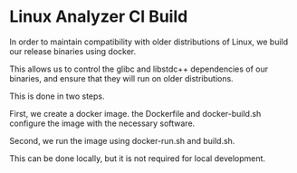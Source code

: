 # Linux Analyzer CI Build

In order to maintain compatibility with older distributions of Linux, we build our release binaries using docker.

This allows us to control the glibc and libstdc++ dependencies of our binaries, and ensure that they will run on older distributions.

This is done in two steps.

First, we create a docker image. the Dockerfile and docker-build.sh configure the image with the necessary software.

Second, we run the image using docker-run.sh and build.sh.

This can be done locally, but it is not required for local development.
